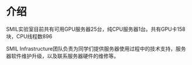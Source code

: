 # 介绍

SMIL实验室目前共有可用GPU服务器25台，纯CPU服务器1台。共有GPU卡158块，CPU线程数896

SMIL Infrastructure团队负责为同学们提供服务器使用过程中的技术支持，服务器软件维护升级，以及联系服务器硬件的维修等。
